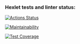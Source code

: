 ### Hexlet tests and linter status:
[![Actions Status](https://github.com/BogdanBarylo/python-project-50/workflows/hexlet-check/badge.svg)](https://github.com/BogdanBarylo/python-project-50/actions)

[![Maintainability](https://api.codeclimate.com/v1/badges/06860799108b157ebc77/maintainability)](https://codeclimate.com/github/BogdanBarylo/python-project-50/maintainability)

[![Test Coverage](https://api.codeclimate.com/v1/badges/06860799108b157ebc77/test_coverage)](https://codeclimate.com/github/BogdanBarylo/python-project-50/test_coverage)

